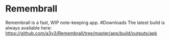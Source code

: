 # Remembrall
Remembrall is a fast, WIP note-keeping app.
#Downloads
The latest build is always available here:
https://github.com/a3y3/Remembrall/tree/master/app/build/outputs/apk
